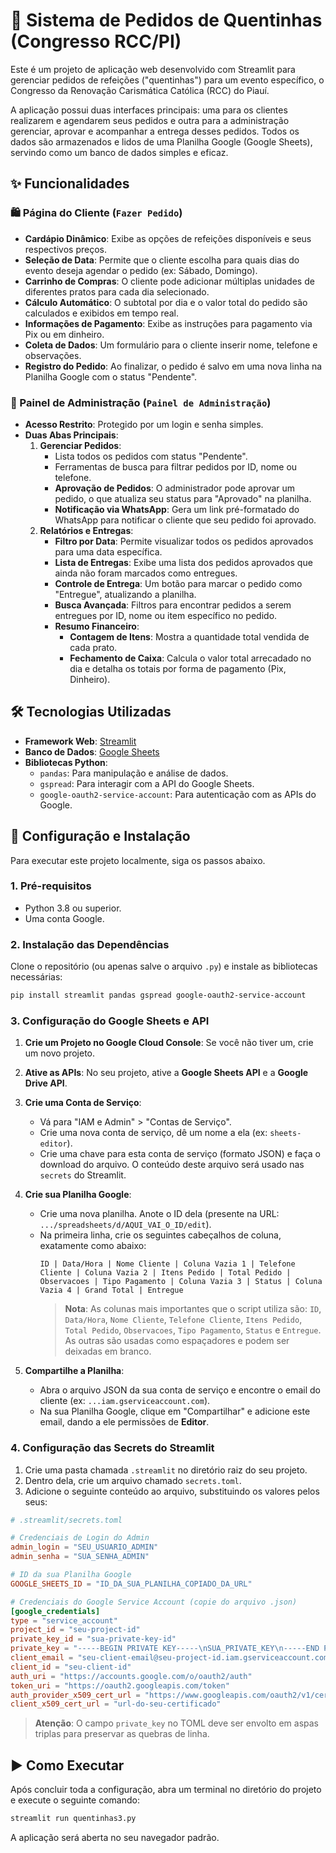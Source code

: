 # 🍲 Sistema de Pedidos de Quentinhas (Congresso RCC/PI)

Este é um projeto de aplicação web desenvolvido com Streamlit para gerenciar pedidos de refeições ("quentinhas") para um evento específico, o Congresso da Renovação Carismática Católica (RCC) do Piauí.

A aplicação possui duas interfaces principais: uma para os clientes realizarem e agendarem seus pedidos e outra para a administração gerenciar, aprovar e acompanhar a entrega desses pedidos. Todos os dados são armazenados e lidos de uma Planilha Google (Google Sheets), servindo como um banco de dados simples e eficaz.

## ✨ Funcionalidades

### 🛍️ Página do Cliente (`Fazer Pedido`)

  - **Cardápio Dinâmico**: Exibe as opções de refeições disponíveis e seus respectivos preços.
  - **Seleção de Data**: Permite que o cliente escolha para quais dias do evento deseja agendar o pedido (ex: Sábado, Domingo).
  - **Carrinho de Compras**: O cliente pode adicionar múltiplas unidades de diferentes pratos para cada dia selecionado.
  - **Cálculo Automático**: O subtotal por dia e o valor total do pedido são calculados e exibidos em tempo real.
  - **Informações de Pagamento**: Exibe as instruções para pagamento via Pix ou em dinheiro.
  - **Coleta de Dados**: Um formulário para o cliente inserir nome, telefone e observações.
  - **Registro do Pedido**: Ao finalizar, o pedido é salvo em uma nova linha na Planilha Google com o status "Pendente".

### 👑 Painel de Administração (`Painel de Administração`)

  - **Acesso Restrito**: Protegido por um login e senha simples.
  - **Duas Abas Principais**:
    1.  **Gerenciar Pedidos**:
          - Lista todos os pedidos com status "Pendente".
          - Ferramentas de busca para filtrar pedidos por ID, nome ou telefone.
          - **Aprovação de Pedidos**: O administrador pode aprovar um pedido, o que atualiza seu status para "Aprovado" na planilha.
          - **Notificação via WhatsApp**: Gera um link pré-formatado do WhatsApp para notificar o cliente que seu pedido foi aprovado.
    2.  **Relatórios e Entregas**:
          - **Filtro por Data**: Permite visualizar todos os pedidos aprovados para uma data específica.
          - **Lista de Entregas**: Exibe uma lista dos pedidos aprovados que ainda não foram marcados como entregues.
          - **Controle de Entrega**: Um botão para marcar o pedido como "Entregue", atualizando a planilha.
          - **Busca Avançada**: Filtros para encontrar pedidos a serem entregues por ID, nome ou item específico no pedido.
          - **Resumo Financeiro**:
              - **Contagem de Itens**: Mostra a quantidade total vendida de cada prato.
              - **Fechamento de Caixa**: Calcula o valor total arrecadado no dia e detalha os totais por forma de pagamento (Pix, Dinheiro).

## 🛠️ Tecnologias Utilizadas

  - **Framework Web**: [Streamlit](https://streamlit.io/)
  - **Banco de Dados**: [Google Sheets](https://www.google.com/sheets/about/)
  - **Bibliotecas Python**:
      - `pandas`: Para manipulação e análise de dados.
      - `gspread`: Para interagir com a API do Google Sheets.
      - `google-oauth2-service-account`: Para autenticação com as APIs do Google.

## 🚀 Configuração e Instalação

Para executar este projeto localmente, siga os passos abaixo.

### 1\. Pré-requisitos

  - Python 3.8 ou superior.
  - Uma conta Google.

### 2\. Instalação das Dependências

Clone o repositório (ou apenas salve o arquivo `.py`) e instale as bibliotecas necessárias:

```bash
pip install streamlit pandas gspread google-oauth2-service-account
```

### 3\. Configuração do Google Sheets e API

1.  **Crie um Projeto no Google Cloud Console**: Se você não tiver um, crie um novo projeto.

2.  **Ative as APIs**: No seu projeto, ative a **Google Sheets API** e a **Google Drive API**.

3.  **Crie uma Conta de Serviço**:

      - Vá para "IAM e Admin" \> "Contas de Serviço".
      - Crie uma nova conta de serviço, dê um nome a ela (ex: `sheets-editor`).
      - Crie uma chave para esta conta de serviço (formato JSON) e faça o download do arquivo. O conteúdo deste arquivo será usado nas `secrets` do Streamlit.

4.  **Crie sua Planilha Google**:

      - Crie uma nova planilha. Anote o ID dela (presente na URL: `.../spreadsheets/d/AQUI_VAI_O_ID/edit`).
      - Na primeira linha, crie os seguintes cabeçalhos de coluna, exatamente como abaixo:
        ```
        ID | Data/Hora | Nome Cliente | Coluna Vazia 1 | Telefone Cliente | Coluna Vazia 2 | Itens Pedido | Total Pedido | Observacoes | Tipo Pagamento | Coluna Vazia 3 | Status | Coluna Vazia 4 | Grand Total | Entregue
        ```
        > **Nota**: As colunas mais importantes que o script utiliza são: `ID`, `Data/Hora`, `Nome Cliente`, `Telefone Cliente`, `Itens Pedido`, `Total Pedido`, `Observacoes`, `Tipo Pagamento`, `Status` e `Entregue`. As outras são usadas como espaçadores e podem ser deixadas em branco.

5.  **Compartilhe a Planilha**:

      - Abra o arquivo JSON da sua conta de serviço e encontre o email do cliente (ex: `...iam.gserviceaccount.com`).
      - Na sua Planilha Google, clique em "Compartilhar" e adicione este email, dando a ele permissões de **Editor**.

### 4\. Configuração das Secrets do Streamlit

1.  Crie uma pasta chamada `.streamlit` no diretório raiz do seu projeto.
2.  Dentro dela, crie um arquivo chamado `secrets.toml`.
3.  Adicione o seguinte conteúdo ao arquivo, substituindo os valores pelos seus:

<!-- end list -->

```toml
# .streamlit/secrets.toml

# Credenciais de Login do Admin
admin_login = "SEU_USUARIO_ADMIN"
admin_senha = "SUA_SENHA_ADMIN"

# ID da sua Planilha Google
GOOGLE_SHEETS_ID = "ID_DA_SUA_PLANILHA_COPIADO_DA_URL"

# Credenciais do Google Service Account (copie do arquivo .json)
[google_credentials]
type = "service_account"
project_id = "seu-project-id"
private_key_id = "sua-private-key-id"
private_key = "-----BEGIN PRIVATE KEY-----\nSUA_PRIVATE_KEY\n-----END PRIVATE KEY-----\n"
client_email = "seu-client-email@seu-project-id.iam.gserviceaccount.com"
client_id = "seu-client-id"
auth_uri = "https://accounts.google.com/o/oauth2/auth"
token_uri = "https://oauth2.googleapis.com/token"
auth_provider_x509_cert_url = "https://www.googleapis.com/oauth2/v1/certs"
client_x509_cert_url = "url-do-seu-certificado"
```

> **Atenção**: O campo `private_key` no TOML deve ser envolto em aspas triplas para preservar as quebras de linha.

## ▶️ Como Executar

Após concluir toda a configuração, abra um terminal no diretório do projeto e execute o seguinte comando:

```bash
streamlit run quentinhas3.py
```

A aplicação será aberta no seu navegador padrão.